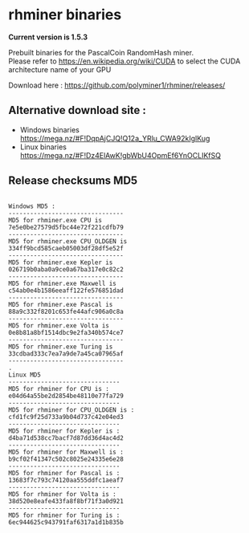 # rhminer binaries 

**Current version is 1.5.3** <br>


Prebuilt binaries for the PascalCoin RandomHash miner.<br> 
Please refer to https://en.wikipedia.org/wiki/CUDA to select the CUDA architecture name of your GPU

Download here : https://github.com/polyminer1/rhminer/releases/<br>
## Alternative download site : 
* Windows binaries https://mega.nz/#F!DqpAjCJQ!Q12a_YRlu_CWA92kIglKug
* Linux binaries https://mega.nz/#F!Dz4ElAwK!gbWbU4OpmEf6YnOCLIKfSQ
 
## Release checksums MD5 
``` 
 
Windows MD5 : 
-------------------------------- 
MD5 for rhminer.exe CPU is 
7e5e0be27579d5fbc44e72f221cdfb79
-------------------------------- 
MD5 for rhminer.exe CPU_OLDGEN is 
334ff9bcd585caeb05003df28df5e52f
-------------------------------- 
MD5 for rhminer.exe Kepler is 
026719b0aba0a9ce0a67ba317e0c82c2
-------------------------------- 
MD5 for rhminer.exe Maxwell is 
c54ab0e4b1586eeaff122fe576851dad
-------------------------------- 
MD5 for rhminer.exe Pascal is 
88a9c332f8201c653fe44afc906a0c8a
-------------------------------- 
MD5 for rhminer.exe Volta is 
0e8b81a8bf1514dbc9e2fa340b574ce7
-------------------------------- 
MD5 for rhminer.exe Turing is 
33cdbad333c7ea7a9de7a45ca07965af
-------------------------------- 
. 
Linux MD5 
-------------------------------
MD5 for rhminer for CPU is :
e04d64a55be2d2854be48110e77fa729
-------------------------------
MD5 for rhminer for CPU_OLDGEN is :
cfd1fc9f25d733a9b04d737c42e04ed3
-------------------------------
MD5 for rhminer for Kepler is :
d4ba71d538cc7bacf7d87dd36d4ac4d2
-------------------------------
MD5 for rhminer for Maxwell is :
b9cf02f41347c502c8025e24335e6e28
-------------------------------
MD5 for rhminer for Pascal is :
13683f7c793c74120aa555ddfc1aeaf7
-------------------------------
MD5 for rhminer for Volta is :
38d520e8eafe433fa8f8bf71f3a0d921
-------------------------------
MD5 for rhminer for Turing is :
6ec944625c943791faf6317a1d1b835b
``` 

